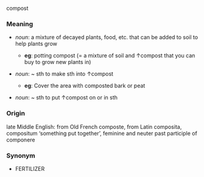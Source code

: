 compost
### Meaning
+ _noun_: a mixture of decayed plants, food, etc. that can be added to soil to help plants grow
	+ __eg__: potting compost (= a mixture of soil and ↑compost that you can buy to grow new plants in)

+ _noun_: ~ sth to make sth into ↑compost
	+ __eg__: Cover the area with composted bark or peat
+ _noun_: ~ sth to put ↑compost on or in sth

### Origin

late Middle English: from Old French composte, from Latin composita, compositum ‘something put together’, feminine and neuter past participle of componere

### Synonym

+ FERTILIZER


